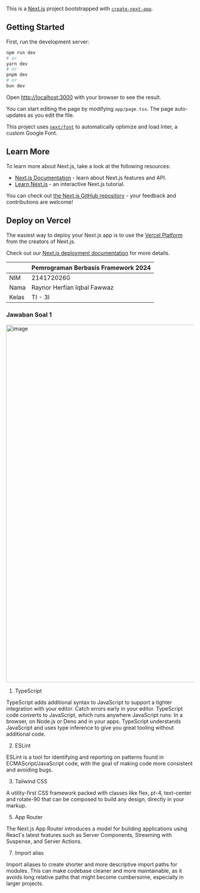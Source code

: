 This is a [Next.js](https://nextjs.org/) project bootstrapped with [`create-next-app`](https://github.com/vercel/next.js/tree/canary/packages/create-next-app).

## Getting Started

First, run the development server:

```bash
npm run dev
# or
yarn dev
# or
pnpm dev
# or
bun dev
```

Open [http://localhost:3000](http://localhost:3000) with your browser to see the result.

You can start editing the page by modifying `app/page.tsx`. The page auto-updates as you edit the file.

This project uses [`next/font`](https://nextjs.org/docs/basic-features/font-optimization) to automatically optimize and load Inter, a custom Google Font.

## Learn More

To learn more about Next.js, take a look at the following resources:

- [Next.js Documentation](https://nextjs.org/docs) - learn about Next.js features and API.
- [Learn Next.js](https://nextjs.org/learn) - an interactive Next.js tutorial.

You can check out [the Next.js GitHub repository](https://github.com/vercel/next.js/) - your feedback and contributions are welcome!

## Deploy on Vercel

The easiest way to deploy your Next.js app is to use the [Vercel Platform](https://vercel.com/new?utm_medium=default-template&filter=next.js&utm_source=create-next-app&utm_campaign=create-next-app-readme) from the creators of Next.js.

Check out our [Next.js deployment documentation](https://nextjs.org/docs/deployment) for more details.

|  | Pemrograman Berbasis Framework 2024 |
|--|--|
| NIM |  2141720260|
| Nama |  Raynor Herfian Iqbal Fawwaz |
| Kelas | TI - 3I |

### Jawaban Soal 1
<img width="960" alt="image" src="https://github.com/RayFian/-02-Raynor-Herfian-Iqbal-Fawwaz-Intro-to-ReactJS/assets/114212607/759c6334-a84e-4c5b-88c7-3f83f3c59a6a">


1. TypeScript
  
TypeScript adds additional syntax to JavaScript to support a tighter integration with your editor. Catch errors early in your editor. TypeScript code converts to JavaScript, which runs anywhere JavaScript runs: In a browser, on Node.js or Deno and in your apps. TypeScript understands JavaScript and uses type inference to give you great tooling without additional code.

2. ESLint

ESLint is a tool for identifying and reporting on patterns found in ECMAScript/JavaScript code, with the goal of making code more consistent and avoiding bugs.

3. Tailwind CSS
   
A utility-first CSS framework packed with classes like flex, pt-4, text-center and rotate-90 that can be composed to build any design, directly in your markup.

5. App Router
   
The Next.js App Router introduces a model for building applications using React's latest features such as Server Components, Streaming with Suspense, and Server Actions.

7. Import alias
   
Import aliases to create shorter and more descriptive import paths for modules. This can make codebase cleaner and more maintainable, as it avoids long relative paths that might become cumbersome, especially in larger projects.
